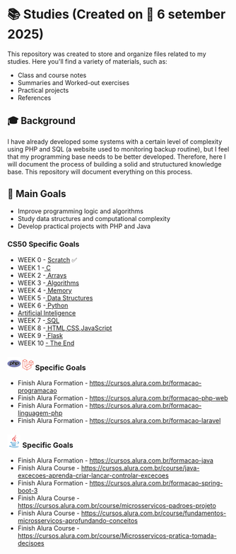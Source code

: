 # 📚 Studies (Created on 📅 6 setember 2025)

This repository was created to store and organize files related to my studies. Here you'll find a variety of materials, such as:

- Class and course notes
- Summaries and Worked-out exercises
- Practical projects
- References

## 🎓 Background

I have already developed some systems with a certain level of complexity using PHP and SQL (a website used to monitoring backup routine), but I feel that my programming base needs to be better developed. 
Therefore, here I will document the process of building a solid and strutuctured knowledge base. This repository will document everything on this process.

## 🎯 Main Goals
- Improve programming logic and algorithms
- Study data structures and computational complexity
- Develop practical projects with PHP and Java

### CS50 Specific Goals 
- WEEK 0 - <a href=https://learning.edx.org/course/course-v1:HarvardX+CS50+X/block-v1:HarvardX+CS50+X+type@sequential+block@41335074798c4a65ac8d3fbdd31f5a49/>Scratch</a> ✅
- WEEK 1 -<a href=https://learning.edx.org/course/course-v1:HarvardX+CS50+X/block-v1:HarvardX+CS50+X+type@sequential+block@76ab3323330c4d9895a5e85028cbc2f6/> C  </a>
- WEEK 2 -<a href=https://learning.edx.org/course/course-v1:HarvardX+CS50+X/block-v1:HarvardX+CS50+X+type@sequential+block@52442dc728364068a280526913bb390e/> Arrays </a>
- WEEK 3 -<a href=https://learning.edx.org/course/course-v1:HarvardX+CS50+X/block-v1:HarvardX+CS50+X+type@sequential+block@f1b8f52f035048a39bfc051daabb4159/> Algorithms  </a>
- WEEK 4 -<a href=https://learning.edx.org/course/course-v1:HarvardX+CS50+X/block-v1:HarvardX+CS50+X+type@sequential+block@5f1410ab6b7149229b568d657c3baa2f/> Memory  </a>
- WEEK 5 -<a href=https://learning.edx.org/course/course-v1:HarvardX+CS50+X/block-v1:HarvardX+CS50+X+type@sequential+block@37b2c713b17049e3b73781f4d83f0ab6/> Data Structures  </a>
- WEEK 6 -<a href=https://learning.edx.org/course/course-v1:HarvardX+CS50+X/block-v1:HarvardX+CS50+X+type@sequential+block@9bbbe42de8fb420c80ff25e398c2fb2a/> Python  </a>
- <a href=https://learning.edx.org/course/course-v1:HarvardX+CS50+X/block-v1:HarvardX+CS50+X+type@sequential+block@21945530f3194b5c95e9af75e2c72cfe/>Artificial Inteligence  </a>
- WEEK 7 -<a href=https://learning.edx.org/course/course-v1:HarvardX+CS50+X/block-v1:HarvardX+CS50+X+type@sequential+block@d10757e51e1c406ca953820a30a1f4ed/> SQL  </a>
- WEEK 8 -<a href=https://learning.edx.org/course/course-v1:HarvardX+CS50+X/block-v1:HarvardX+CS50+X+type@sequential+block@285047c83b124824b92dd0bdc7841e9c/> HTML,CSS,JavaScript </a>
- WEEK 9 -<a href=https://learning.edx.org/course/course-v1:HarvardX+CS50+X/block-v1:HarvardX+CS50+X+type@sequential+block@26e2c4076442461a8b5369143b6a9c79/> Flask  </a>
- WEEK 10 <a href=https://learning.edx.org/course/course-v1:HarvardX+CS50+X/block-v1:HarvardX+CS50+X+type@sequential+block@26e2c4076442461a8b5369143b6a9c79/>- The End </a>


###  <img height=30em src=https://raw.githubusercontent.com/devicons/devicon/master/icons/php/php-original.svg /> <img height=25em src=https://raw.githubusercontent.com/devicons/devicon/master/icons/laravel/laravel-original.svg />  Specific Goals 
- Finish Alura Formation - https://cursos.alura.com.br/formacao-programacao
- Finish Alura Formation - https://cursos.alura.com.br/formacao-php-web
- Finish Alura Formation - https://cursos.alura.com.br/formacao-linguagem-php
- Finish Alura Formation - https://cursos.alura.com.br/formacao-laravel

### <img height=30em src=https://raw.githubusercontent.com/devicons/devicon/master/icons/java/java-original.svg /> Specific Goals 
- Finish Alura Formation - https://cursos.alura.com.br/formacao-java
- Finish Alura Course - https://cursos.alura.com.br/course/java-excecoes-aprenda-criar-lancar-controlar-excecoes
- Finish Alura Formation - https://cursos.alura.com.br/formacao-spring-boot-3
- Finish Alura Course - https://cursos.alura.com.br/course/microsservicos-padroes-projeto
- Finish Alura Course - https://cursos.alura.com.br/course/fundamentos-microsservicos-aprofundando-conceitos
- Finish Alura Course - https://cursos.alura.com.br/course/Microsservicos-pratica-tomada-decisoes
  
